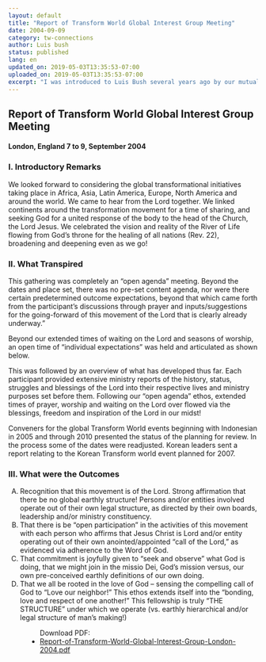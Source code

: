 ```yaml
---
layout: default
title: "Report of Transform World Global Interest Group Meeting"
date: 2004-09-09
category: tw-connections
author: Luis bush
status: published
lang: en
updated_on: 2019-05-03T13:35:53-07:00
uploaded_on: 2019-05-03T13:35:53-07:00
excerpt: "I was introduced to Luis Bush several years ago by our mutual friend, Dr. Alan Johnson. Alan is a former teacher of mine at Wheaton College and has become a dear friend over the years. Alan also serves on the advisory board of ACT 3 and is a champion for me and the work that I do. Alan also has the wonderful habit of introducing his friends to other friends that he has made over the years. He is one of the most faithful retired professors I know, continuing to give himself to the kingdom actively each day."
---
```

<article class="document-container" data-publication-date="{{page.date}}" data-uploaded-on="{{page.uploaded_on}}" data-updated-on="{{page.updated_on}}" data-category="{{page.category}}">
<h1>Report of Transform World Global Interest Group Meeting</h1>
<h4>London, England 7 to 9, September 2004</h4>

<h3>I. Introductory Remarks</h3>

<p>We looked forward to considering the global transformational initiatives taking place in Africa, Asia, Latin America, Europe, North America and around the world. We came to hear from the Lord together. We linked continents around the transformation movement for a time of sharing, and seeking God for a united response of the body to the head of the Church, the Lord Jesus. We celebrated the vision and reality of the River of Life flowing from God’s throne for the healing of all nations (Rev. 22), broadening and deepening even as we go!</p>

<h3>II. What Transpired</h3>

<p>This gathering was completely an “open agenda” meeting. Beyond the dates and place set, there was no pre-set content agenda, nor were there certain predetermined outcome expectations, beyond that which came forth from the participant’s discussions through prayer and inputs/suggestions for the going-forward of this movement of the Lord that is clearly already underway.”</p>

<p>Beyond our extended times of waiting on the Lord and seasons of worship, an open time of “individual expectations” was held and articulated as shown below.</p>

<p>This was followed by an overview of what has developed thus far. Each participant provided extensive ministry reports of the history, status, struggles and blessings of the Lord into their respective lives and ministry purposes set before them. Following our “open agenda” ethos, extended times of prayer, worship and waiting on the Lord over flowed via the blessings, freedom and inspiration of the Lord in our midst!</p>

<p>Conveners for the global Transform World events beginning with Indonesian in 2005 and through 2010 presented the status of the planning for review. In the process some of the dates were readjusted. Korean leaders sent a report relating to the Korean Transform world event planned for 2007.</p>

<h3>III. What were the Outcomes</h3>
<ol type='A'>
  <li>Recognition that this movement is of the Lord. Strong affirmation that there be no global earthly structure! Persons and/or entities involved operate out of their own legal structure, as directed by their own boards, leadership and/or ministry constituency.</li>
  <li>That there is be “open participation” in the activities of this movement with each person who affirms that Jesus Christ is Lord and/or entity operating out of their own anointed/appointed “call of the Lord,” as evidenced via adherence to the Word of God.</li>
  <li>That commitment is joyfully given to “seek and observe” what God is doing, that we might join in the missio Dei, God’s mission versus, our own pre-conceived earthly definitions of our own doing.</li>
  <li>That we all be rooted in the love of God – sensing the compelling call of God to “Love our neighbor!” This ethos extends itself into the “bonding, love and respect of one another!” This fellowship is truly “THE STRUCTURE” under which we operate (vs. earthly hierarchical and/or legal structure of man’s making!)</li>
</ol>

<figure class="resource-links">
  <ul>Download PDF:
    <li><a href="{{ site.baseurl }}/assets/pdf/2004-09-09/Report-of-Transform-World-Global-Interest-Group-London-2004.pdf">Report-of-Transform-World-Global-Interest-Group-London-2004.pdf</a></li>
  </ul>
</figure>
</article>
